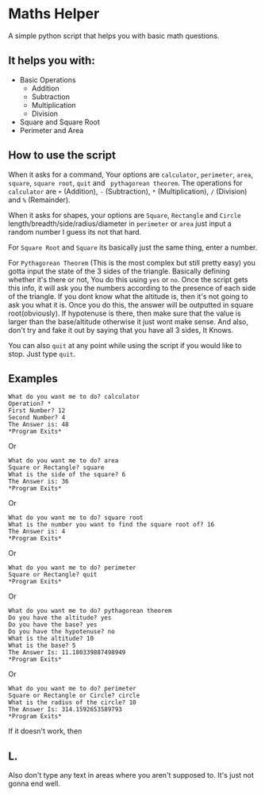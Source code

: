 # Maths Helper

A simple python script that helps you with basic math questions.

## It helps you with:
- Basic Operations
    - Addition
    - Subtraction
    - Multiplication
    - Division
- Square and Square Root
- Perimeter and Area

## How to use the script

When it asks for a command, Your options are `calculator`, `perimeter`, `area`, `square`, `square root`, `quit` and ` pythagorean theorem`.
The operations for `calculator` are `+` (Addition), `-` (Subtraction), `*` (Multiplication), `/` (Division) and `%` (Remainder).

When it asks for shapes, your options are `Square`, `Rectangle` and `Circle` length/breadth/side/radius/diameter in `perimeter` or `area` just input a random number I guess its not that hard.

For `Square Root` and `Square` its basically just the same thing, enter a number.

For `Pythagorean Theorem` (This is the most complex but still pretty easy) you gotta input the state of the 3 sides of the triangle. Basically defining whether it's there or not, You do this using `yes` or `no`. Once the script gets this info, it will ask you the numbers according to the presence of each side of the triangle. If you dont know what the altitude is, then it's not going to ask you what it is. Once you do this, the answer will be outputted in square root(obviously). If hypotenuse is there, then make sure that the value is larger than the base/altitude otherwise it just wont make sense. And also, don't try and fake it out by saying that you have all 3 sides, It Knows.

You can also `quit` at any point while using the script if you would like to stop. Just type `quit`.

## Examples
```
What do you want me to do? calculator
Operation? *
First Number? 12
Second Number? 4
The Answer is: 48
*Program Exits*
```
Or

```
What do you want me to do? area
Square or Rectangle? square
What is the side of the square? 6
The Answer is: 36
*Program Exits*
```
Or

```
What do you want me to do? square root
What is the number you want to find the square root of? 16
The Answer is: 4
*Program Exits*
```
Or

```
What do you want me to do? perimeter
Square or Rectangle? quit
*Program Exits*
```
Or

```
What do you want me to do? pythagorean theorem
Do you have the altitude? yes
Do you have the base? yes
Do you have the hypotenuse? no
What is the altitude? 10
What is the base? 5
The Answer Is: 11.180339887498949
*Program Exits*
```
Or

```
What do you want me to do? perimeter
Square or Rectangle or Circle? circle
What is the radius of the circle? 10
The Answer Is: 314.1592653589793
*Program Exits*
```

If it doesn't work, then

## L.

Also don't type any text in areas where you aren't supposed to. It's just not gonna end well.
